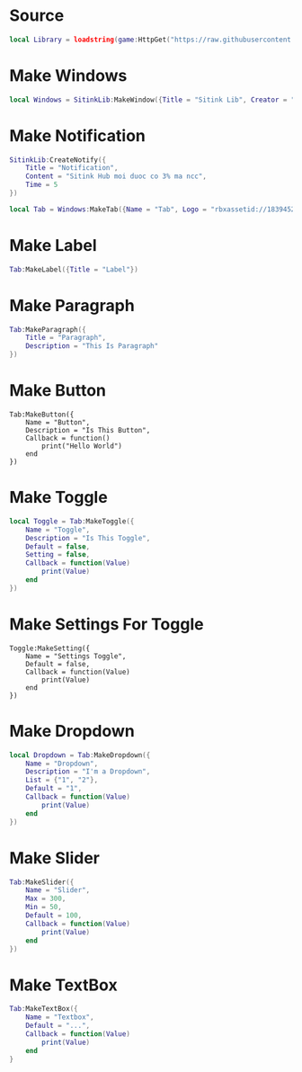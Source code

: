 # Source
```lua
local Library = loadstring(game:HttpGet("https://raw.githubusercontent.com/MinhNghia2k11/Ui-Library/main/Source"))()
```

# Make Windows
```lua
local Windows = SitinkLib:MakeWindow({Title = "Sitink Lib", Creator = "Your Name", LogoHub = "rbxassetid://18374900760"})
```

# Make Notification
```lua
SitinkLib:CreateNotify({
    Title = "Notification",
    Content = "Sitink Hub moi duoc co 3% ma ncc",
    Time = 5
})
```
```lua
local Tab = Windows:MakeTab({Name = "Tab", Logo = "rbxassetid://18394523673"})
```

# Make Label
```lua
Tab:MakeLabel({Title = "Label"})
```

# Make Paragraph
```lua
Tab:MakeParagraph({
    Title = "Paragraph",
    Description = "This Is Paragraph"
})
```

# Make Button
```
Tab:MakeButton({
    Name = "Button",
    Description = "Is This Button",
    Callback = function()
        print("Hello World")
    end
})
```

# Make Toggle
```lua
local Toggle = Tab:MakeToggle({
    Name = "Toggle",
    Description = "Is This Toggle",
    Default = false,
    Setting = false,
    Callback = function(Value)
        print(Value)
    end
})
```

# Make Settings For Toggle
```
Toggle:MakeSetting({
    Name = "Settings Toggle",
    Default = false,
    Callback = function(Value)
        print(Value)
    end
})
```

# Make Dropdown
```lua
local Dropdown = Tab:MakeDropdown({
    Name = "Dropdown",
    Description = "I'm a Dropdown",
    List = {"1", "2"},
    Default = "1",
    Callback = function(Value)
        print(Value)
    end
})
```

# Make Slider
```lua
Tab:MakeSlider({
    Name = "Slider",
    Max = 300,
    Min = 50,
    Default = 100,
    Callback = function(Value)
        print(Value)
    end
})
```

# Make TextBox
```lua
Tab:MakeTextBox({
    Name = "Textbox",
    Default = "...",
    Callback = function(Value)
        print(Value)
    end
}
```
